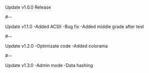 Update v1.0.0
Release

#--

Update v1.1.0
-Added ACSII
-Bug fix
-Added middle grade after test

#--

Update v1.2.0
-Optimizate code
-Added colorama

#--

Update v1.3.0
-Admin mode
-Data hashing